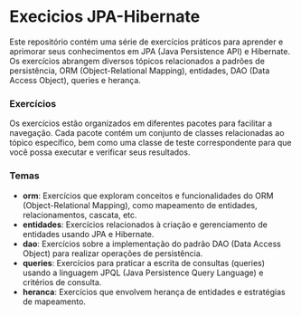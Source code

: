 # Execicios JPA-Hibernate

Este repositório contém uma série de exercícios práticos para aprender e aprimorar seus conhecimentos em JPA (Java Persistence API) e Hibernate.
Os exercícios abrangem diversos tópicos relacionados a padrões de persistência, ORM (Object-Relational Mapping), entidades, DAO (Data Access Object), queries e herança.

### Exercícios
Os exercícios estão organizados em diferentes pacotes para facilitar a navegação. 
Cada pacote contém um conjunto de classes relacionadas ao tópico específico, bem como uma classe 
de teste correspondente para que você possa executar e verificar seus resultados.

### Temas
- **orm**: Exercícios que exploram conceitos e funcionalidades do ORM (Object-Relational Mapping), como mapeamento de entidades, relacionamentos, cascata, etc.
- **entidades**: Exercícios relacionados à criação e gerenciamento de entidades usando JPA e Hibernate.
- **dao**: Exercícios sobre a implementação do padrão DAO (Data Access Object) para realizar operações de persistência.
- **queries**: Exercícios para praticar a escrita de consultas (queries) usando a linguagem JPQL (Java Persistence Query Language) e critérios de consulta.
- **heranca**: Exercícios que envolvem herança de entidades e estratégias de mapeamento.

